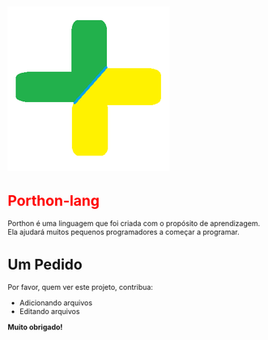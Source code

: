 ![Imagem porthon](porthon.png)

<div style="color: #FF0000">
    <h1>Porthon-lang</h1>

</div>

Porthon é uma linguagem que foi criada com o propósito de aprendizagem. Ela ajudará muitos pequenos programadores a começar a programar.
# Um Pedido

Por favor, quem ver este projeto, contribua:

- Adicionando arquivos
- Editando arquivos

**Muito obrigado!**
